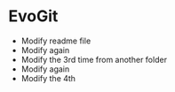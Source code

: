 # EvoGit

- Modify readme file
- Modify again
- Modify the 3rd time from another folder
- Modify again
- Modify the 4th

